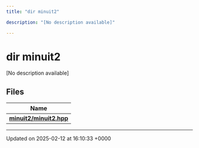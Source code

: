 ```yaml
---
title: "dir minuit2"

description: "[No description available]"

---
```


# dir minuit2

[No description available]

## Files

| Name           |
| -------------- |
| **[minuit2/minuit2.hpp](/documentation/code/files/minuit2_8hpp/#file-minuit2-minuit2-hpp)**  |






-------------------------------

Updated on 2025-02-12 at 16:10:33 +0000
